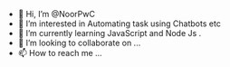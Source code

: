 - 👋 Hi, I’m @NoorPwC
- 👀 I’m interested in Automating task using Chatbots etc
- 🌱 I’m currently learning JavaScript and Node Js .
- 💞️ I’m looking to collaborate on ...
- 📫 How to reach me ...

<!---
NoorPwC/NoorPwC is a ✨ special ✨ repository because its `README.md` (this file) appears on your GitHub profile.
You can click the Preview link to take a look at your changes.
--->
